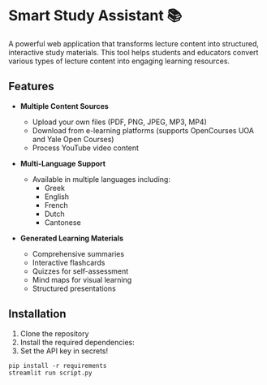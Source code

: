 # Smart Study Assistant 📚

A powerful web application that transforms lecture content into structured, interactive study materials. This tool helps students and educators convert various types of lecture content into engaging learning resources.

## Features

- **Multiple Content Sources**
  - Upload your own files (PDF, PNG, JPEG, MP3, MP4)
  - Download from e-learning platforms (supports OpenCourses UOA and Yale Open Courses)
  - Process YouTube video content

- **Multi-Language Support**
  - Available in multiple languages including:
    - Greek
    - English
    - French
    - Dutch
    - Cantonese

- **Generated Learning Materials**
  - Comprehensive summaries
  - Interactive flashcards
  - Quizzes for self-assessment
  - Mind maps for visual learning
  - Structured presentations

## Installation

1. Clone the repository
2. Install the required dependencies:
3. Set the API key in secrets!
```
pip install -r requirements
streamlit run script.py
```